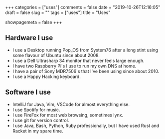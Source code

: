 +++
categories = ["uses"]
comments = false
date = "2019-10-26T12:16:05"
draft = false
slug = ""
tags = ["uses"]
title = "Uses"

showpagemeta = false
+++

## Hardware I use

* I use a Desktop running Pop_OS from System76 after a long stint using some flavour of Ubuntu since about 2008.
* I use a Dell Ultrasharp 34 monitor that never feels large enough.
* I have two Raspberry Pi's I use to run my own DNS at home.
* I have a pair of Sony MDR7506's that I've been using since about 2010.
* I use a Happy Hacking keyboard.

## Software I use

* IntelliJ for Java, Vim, VSCode for almost everything else.
* I use Spotify for music.
* I use FireFox for most web browsing, sometimes lynx.
* I use git for version control.
* I use Java, Bash, Python, Ruby professionally, but I have used Rust and Racket in my spare time.
